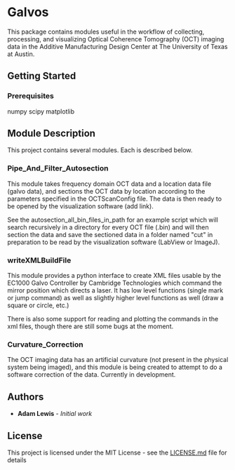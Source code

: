 # Galvos

This package contains modules useful in the workflow of collecting, processing, and visualizing Optical Coherence Tomography (OCT) imaging data in the Additive Manufacturing Design Center at The University of Texas at Austin.

## Getting Started

### Prerequisites
numpy
scipy
matplotlib

## Module Description
This project contains several modules.  Each is described below.

### Pipe_And_Filter_Autosection
This module takes frequency domain OCT data and a location data file (galvo data), and sections the OCT data by location according to
the parameters specified in the OCTScanConfig file.  The data is then ready to be opened by the visualization software (add link).

See the autosection_all_bin_files_in_path for an example script which will search recursively in a directory for every OCT file
(.bin) and will then section the data and save the sectioned data in a folder named "cut" in preparation to be read by the visualization
software (LabView or ImageJ).

### writeXMLBuildFile
This module provides a python interface to create XML files usable by the EC1000 Galvo Controller by Cambridge Technologies which command the mirror position which directs a laser.  It has low level functions (single mark or jump command) as well as slightly higher level functions as well (draw a square or circle, etc.)

There is also some support for reading and plotting the commands in the xml files, though there are still some bugs at the moment.

### Curvature_Correction
The OCT imaging data has an artificial curvature (not present in the physical system being imaged), and this module is being created to attempt to do a software correction of the data.  Currently in development.

## Authors

* **Adam Lewis** - *Initial work*

## License

This project is licensed under the MIT License - see the [LICENSE.md](LICENSE.md) file for details


